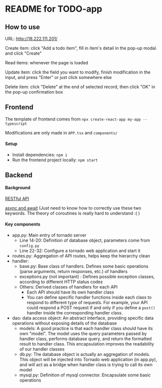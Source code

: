 # README for TODO-app

## How to use

URL: http://18.222.111.201/

Create item: click "Add a todo item", fill in item's detail in the pop-up modal. and click "Create"

Read items: whenever the page is loaded

Update item: click the field you want to modify, finish modification in the input, and press "Enter" or just click somewhere else

Delete item: click "Delete" at the end of selected record, then click "OK" in the pop-up confirmation box

## Frontend

The template of frontend comes from `npx create-react-app my-app --typescript`

Modifications are only made in `APP.tsx` and `components/`

#### Setup

- Install dependencies: `npm i`
- Run the frontend project locally: `npm start`

## Backend

#### Background

[RESTful API](https://en.wikipedia.org/wiki/Representational_state_transfer#Applied_to_Web_services)

[async and await](https://docs.python.org/3/library/asyncio-task.html) (Just need to know how to correctly use these two keywords. The theory of coroutines is really hard to understand :( )

#### Key components

- app.py: Main entry of tornado server
  - Line 14-20: Definition of database object, parameters come from `config.py`
  - Line 22-32: Configure a tornado web application and start it
- routes.py: Aggregation of API routes, helps keep the hierarchy clean
- handler:
  - base.py: Base class of handlers. Defines some basic operations (parse arguments, return responses, etc.) of handlers
  - exceptions.py (not important) : Defines possible exception classes, according to different HTTP status codes
  - Others: Derived classes of handlers for each API
    - Each API should have its own handler class
    - You can define specific handler functions inside each class to respond to different type of requests. For example, your API could respond a POST request if and only if you define a `post()` handler inside the corresponding handler class. 
- dao: data access object: An abstract interface, providing specific data operations without exposing details of the database
  - models: A good practice is that each handler class should have its own "model". The model uses the query parameters passed by handler class, performs database query, and return the formatted result to handler class. This encapsulation improves the readability of our handler classes
  - db.py: The database object is actually an aggregation of models. This object will be injected into Tornado web application (in app.py), and will act as a bridge when handler class is trying to call its own model
  - mysql.py: Definition of mysql connector. Encapsulate some basic operations